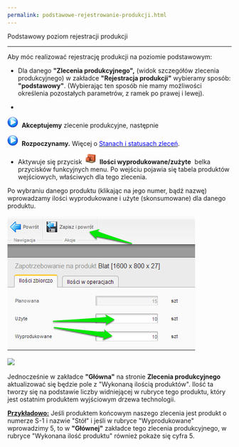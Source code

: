 ```yaml
---
permalink: podstawowe-rejestrowanie-produkcji.html
---
```

Podstawowy poziom rejestracji produkcji

* * *
 Aby móc realizować rejestrację produkcji na poziomie podstawowym:

  

- Dla danego **"Zlecenia produkcyjnego",** (widok szczegółów zlecenia produkcyjnego)&nbsp;w zakładce **"Rejestracja produkcji"** wybieramy sposób: **"podstawowy"**. (Wybierając ten sposób nie mamy możliwości określenia pozostałych parametrów, z ramek po prawej i lewej).  
  
- 
 ![](/images/startIcon24.png)&nbsp; **Akceptujemy** zlecenie produkcyjne, następnie **&nbsp;**

 ![](/images/startIcon24.png)&nbsp; **Rozpoczynamy.** Więcej o [<font color="#0000ff">Stanach i statusach zleceń</font>](/stany-i-statusy-zlecen).  
  

- Aktywuje się przycisk&nbsp; ![](/images/iconProducts24.png)&nbsp; **Ilości wyprodukowane/zużyte** &nbsp;belka przycisków funkcyjnych menu. Po wejściu pojawia się tabela produktów wejściowych, właściwych dla tego zlecenia.

  

Po wybraniu danego produktu (klikając na jego numer, bądź nazwę) wprowadzamy ilości wyprodukowane i użyte (skonsumowane) dla danego produktu.

 ![](/images/rejestracja-%20podsrawowa-%20ilo%C5%9Bci-%20strza%C5%82ki.png)

[![](/images/rejestracja-%20podstawowa-%20strza%C5%82ki.png)](/images/rejestracja-%20podstawowa-%20strza%C5%82ki.png)
  

  

  

  

  

  

  

  

  

  

Jednocześnie w zakładce **"Główna"** na&nbsp;stronie **Zlecenia produkcyjnego** aktualizować się będzie pole z "Wykonaną ilością produktów". Ilość ta tworzy się na podstawie liczby widniejącej w rubryce tego produktu, który jest ostatnim produktem wyjściowym drzewa technologii.&nbsp;

  

<u><b>Przykładowo:</b></u> Jeśli produktem końcowym naszego zlecenia jest produkt o numerze S-1 i nazwie "Stół" i jeśli w rubryce "Wyprodukowane" wprowadzimy 5, to w **"Głównej"** zakładce tego zlecenia produkcyjnego, w rubryce "Wykonana ilość produktu" również pokaże się cyfra 5.

